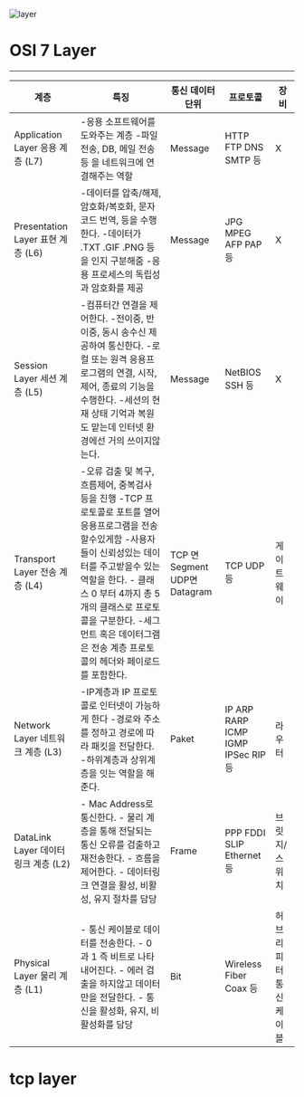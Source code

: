 ![layer](https://t1.daumcdn.net/cfile/tistory/998660345D6BC86E28)

# OSI 7 Layer
----
| 계층 | 특징 | 통신 데이터 단위 | 프로토콜 | 장비  |
| --- | --- | --- | --- | --- |
| Application Layer   응용 계층   (L7) | \-응용 소프트웨어를 도와주는 계층      \-파일 전송, DB, 메일 전송 등 을 네트워크에 연결해주는 역할       | Message | HTTP   FTP   DNS   SMTP   등 | X |
| Presentation Layer   표현 계층   (L6) | \-데이터를 압축/해제, 암호화/복호화,   문자코드 번역, 등을 수행한다.   \-데이터가 .TXT  .GIF .PNG 등을 인지 구분해줌   \-응용 프로세스의 독립성과 암호화를 제공     | Message | JPG   MPEG   AFP   PAP   등 | X |
| Session Layer   세션 계층   (L5) | \-컴퓨터간 연결을 제어한다.      \-전이중, 반이중, 동시 송수신 제공하여 통신한다.      \-로컬 또는 원격 응용프로그램의 연결, 시작, 제어, 종료의 기능을 수행한다.      \-세션의 현재 상태 기억과 복원도 맡는데 인터넷 환경에선 거의 쓰이지않는다. | Message  | NetBIOS   SSH   등 | X |
| Transport Layer   전송 계층   (L4) | \-오류 검출 및 복구, 흐름제어, 중복검사 등을 진행      \-TCP 프로토콜로 포트를 열어 응용프로그램을 전송할수있게함      \-사용자들이 신뢰성있는 데이터를 주고받을수 있는 역할을 한다.      \- 클래스 0 부터 4까지 총 5개의 클래스로 프로토콜을 구분한다.      \-세그먼트 혹은 데이터그램은 전송 계층 프로토콜의 헤더와 페이로드를 포함한다. |    TCP 면 Segment   UDP면 Datagram | TCP   UDP   등 | 게이트 웨이 |
| Network Layer   네트워크 계층   (L3) | \-IP계층과 IP 프로토콜로 인터넷이 가능하게 한다      \-경로와 주소를 정하고 경로에 따라 패킷을 전달한다.      \-하위계층과 상위계층을 잇는 역할을 해준다. | Paket | IP   ARP   RARP   ICMP   IGMP   IPSec   RIP   등 | 라우터 |
| DataLink Layer   데이터 링크 계층   (L2) | \- Mac Address로 통신한다.   \-  물리 계층을 통해 전달되는 통신 오류를 검출하고 재전송한다.   \- 흐름을 제어한다.   \- 데이터링크 연결을 활성, 비활성, 유지 절차를 담당 | Frame | PPP   FDDI   SLIP   Ethernet   등 | 브릿지/   스위치 |
| Physical Layer   물리 계층   (L1) | \- 통신 케이블로 데이터를 전송한다.   \- 0 과 1 즉 비트로 나타내어진다.   \- 에러 검출을 하지않고 데이터만을 전달한다.   \- 통신을 활성화, 유지, 비활성화를 담당 | Bit | Wireless   Fiber   Coax   등 | 허브   리피터   통신 케이블 |


# tcp layer
